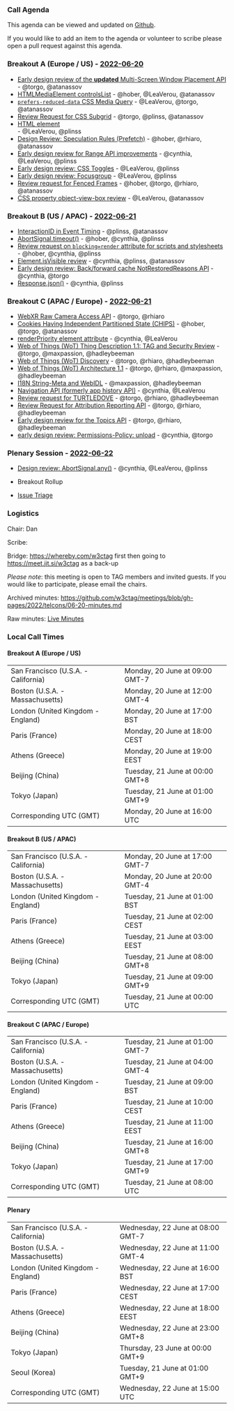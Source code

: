 ### Call Agenda

This agenda can be viewed and updated on [Github](https://github.com/w3ctag/meetings/blob/gh-pages/2022/telcons/06-20-agenda.md).

If you would like to add an item to the agenda or volunteer to scribe please open a pull request against this agenda.

### Breakout A (Europe / US) - [2022-06-20](https://www.timeanddate.com/worldclock/converter.html?iso=20220620T160000&p1=224&p2=43&p3=136&p4=195&p5=26&p6=33&p7=248&p8=235)

* [Early design review of the **updated** Multi-Screen Window Placement API](https://github.com/w3ctag/design-reviews/issues/602) - @torgo, @atanassov
* [HTMLMediaElement controlsList](https://github.com/w3ctag/design-reviews/issues/643) - @hober, @LeaVerou, @atanassov
* [`prefers-reduced-data` CSS Media Query](https://github.com/w3ctag/design-reviews/issues/705) - @LeaVerou, @torgo, @atanassov
* [Review Request for CSS Subgrid](https://github.com/w3ctag/design-reviews/issues/712) - @torgo, @plinss, @atanassov
* [<search> HTML element](https://github.com/w3ctag/design-reviews/issues/714) - @LeaVerou, @plinss
* [Design Review: Speculation Rules (Prefetch)](https://github.com/w3ctag/design-reviews/issues/721) - @hober, @rhiaro, @atanassov
* [Early design review for Range API improvements](https://github.com/w3ctag/design-reviews/issues/725) - @cynthia, @LeaVerou, @plinss
* [Early design review: CSS Toggles](https://github.com/w3ctag/design-reviews/issues/730) - @LeaVerou, @plinss
* [Early design review: Focusgroup](https://github.com/w3ctag/design-reviews/issues/732) - @LeaVerou, @plinss
* [Review request for Fenced Frames](https://github.com/w3ctag/design-reviews/issues/735) - @hober, @torgo, @rhiaro, @atanassov
* [CSS property object-view-box review](https://github.com/w3ctag/design-reviews/issues/740) - @LeaVerou, @atanassov

### Breakout B (US / APAC) - [2022-06-21](https://www.timeanddate.com/worldclock/converter.html?iso=20220621T000000&p1=224&p2=43&p3=136&p4=195&p5=26&p6=33&p7=248&p8=235)
* [InteractionID in Event Timing](https://github.com/w3ctag/design-reviews/issues/670) - @plinss, @atanassov
* [AbortSignal.timeout()](https://github.com/w3ctag/design-reviews/issues/711) - @hober, @cynthia, @plinss
* [Review request on `blocking=render` attribute for scripts and stylesheets](https://github.com/w3ctag/design-reviews/issues/727) - @hober, @cynthia, @plinss
* [Element.isVisible review](https://github.com/w3ctag/design-reviews/issues/734) - @cynthia, @plinss, @atanassov
* [Early design review: Back/forward cache NotRestoredReasons API](https://github.com/w3ctag/design-reviews/issues/739) - @cynthia, @torgo
* [Response.json()](https://github.com/w3ctag/design-reviews/issues/741) - @cynthia, @plinss

### Breakout C (APAC / Europe) - [2022-06-21](https://www.timeanddate.com/worldclock/converter.html?iso=20220621T080000&p1=224&p2=43&p3=136&p4=195&p5=26&p6=33&p7=248&p8=235)
* [WebXR Raw Camera Access API](https://github.com/w3ctag/design-reviews/issues/652) - @torgo, @rhiaro
* [Cookies Having Independent Partitioned State (CHIPS)](https://github.com/w3ctag/design-reviews/issues/654) - @hober, @torgo, @atanassov
* [renderPriority element attribute](https://github.com/w3ctag/design-reviews/issues/676) - @cynthia, @LeaVerou
* [Web of Things (WoT) Thing Description 1.1: TAG and Security Review](https://github.com/w3ctag/design-reviews/issues/715) - @torgo, @maxpassion, @hadleybeeman
* [Web of Things (WoT) Discovery](https://github.com/w3ctag/design-reviews/issues/733) - @torgo, @rhiaro, @hadleybeeman
* [Web of Things (WoT) Architecture 1.1](https://github.com/w3ctag/design-reviews/issues/736) - @torgo, @rhiaro, @maxpassion, @hadleybeeman
* [I18N String-Meta and WebIDL](https://github.com/w3ctag/design-reviews/issues/716) - @maxpassion, @hadleybeeman
* [Navigation API (formerly app history API)](https://github.com/w3ctag/design-reviews/issues/717) - @cynthia, @LeaVerou
* [Review request for TURTLEDOVE](https://github.com/w3ctag/design-reviews/issues/723) - @torgo, @rhiaro, @hadleybeeman
* [Review Request for Attribution Reporting API](https://github.com/w3ctag/design-reviews/issues/724) - @torgo, @rhiaro, @hadleybeeman
* [Early design review for the Topics API](https://github.com/w3ctag/design-reviews/issues/726) - @torgo, @rhiaro, @hadleybeeman
* [early design review: Permissions-Policy: unload](https://github.com/w3ctag/design-reviews/issues/738) - @cynthia, @torgo

### Plenary Session - [2022-06-22](https://www.timeanddate.com/worldclock/converter.html?iso=20220622T150000&p1=224&p2=43&p3=136&p4=195&p5=26&p6=33&p7=248&p8=235)


* [Design review: AbortSignal.any()](https://github.com/w3ctag/design-reviews/issues/737) - @cynthia, @LeaVerou, @plinss

* Breakout Rollup
* [Issue Triage](https://github.com/w3ctag/design-reviews/issues?q=is%3Aissue+is%3Aopen+label%3A%22Progress%3A+untriaged%22)

### Logistics

Chair: Dan

Scribe:

Bridge: https://whereby.com/w3ctag first then going to https://meet.jit.si/w3ctag as a back-up

*Please note*: this meeting is open to TAG members and invited guests. If you would like to participate, please email the chairs.

Archived minutes: https://github.com/w3ctag/meetings/blob/gh-pages/2022/telcons/06-20-minutes.md

Raw minutes: [Live Minutes](https://cryptpad.w3ctag.org/code/#/2/code/view/3Uyp4Ka7R-BozTfQ414TK7SWnGoPjbEbO9GQtIlEGgU/)


### Local Call Times

#### Breakout A (Europe / US)

<table>
<tr><td> San Francisco (U.S.A. - California) <td> Monday, 20 June at 09:00 GMT-7</td></tr>
<tr><td> Boston (U.S.A. - Massachusetts) <td> Monday, 20 June at 12:00 GMT-4</td></tr>
<tr><td> London (United Kingdom - England) <td> Monday, 20 June at 17:00 BST</td></tr>
<tr><td> Paris (France) <td> Monday, 20 June at 18:00 CEST</td></tr>
<tr><td> Athens (Greece) <td> Monday, 20 June at 19:00 EEST</td></tr>
<tr><td> Beijing (China) <td> Tuesday, 21 June at 00:00 GMT+8</td></tr>
<tr><td> Tokyo (Japan) <td> Tuesday, 21 June at 01:00 GMT+9</td></tr>
<tr><td> Corresponding UTC (GMT) <td> Monday, 20 June at 16:00 UTC</td></tr>
</table>

#### Breakout B (US / APAC)

<table>
<tr><td> San Francisco (U.S.A. - California) <td> Monday, 20 June at 17:00 GMT-7</td></tr>
<tr><td> Boston (U.S.A. - Massachusetts) <td> Monday, 20 June at 20:00 GMT-4</td></tr>
<tr><td> London (United Kingdom - England) <td> Tuesday, 21 June at 01:00 BST</td></tr>
<tr><td> Paris (France) <td> Tuesday, 21 June at 02:00 CEST</td></tr>
<tr><td> Athens (Greece) <td> Tuesday, 21 June at 03:00 EEST</td></tr>
<tr><td> Beijing (China) <td> Tuesday, 21 June at 08:00 GMT+8</td></tr>
<tr><td> Tokyo (Japan) <td> Tuesday, 21 June at 09:00 GMT+9</td></tr>
<tr><td> Corresponding UTC (GMT) <td> Tuesday, 21 June at 00:00 UTC</td></tr>
</table>

#### Breakout C (APAC / Europe)

<table>
<tr><td> San Francisco (U.S.A. - California) <td> Tuesday, 21 June at 01:00 GMT-7</td></tr>
<tr><td> Boston (U.S.A. - Massachusetts) <td> Tuesday, 21 June at 04:00 GMT-4</td></tr>
<tr><td> London (United Kingdom - England) <td> Tuesday, 21 June at 09:00 BST</td></tr>
<tr><td> Paris (France) <td> Tuesday, 21 June at 10:00 CEST</td></tr>
<tr><td> Athens (Greece) <td> Tuesday, 21 June at 11:00 EEST</td></tr>
<tr><td> Beijing (China) <td> Tuesday, 21 June at 16:00 GMT+8</td></tr>
<tr><td> Tokyo (Japan) <td> Tuesday, 21 June at 17:00 GMT+9</td></tr>
<tr><td> Corresponding UTC (GMT) <td> Tuesday, 21 June at 08:00 UTC</td></tr>
</table>

#### Plenary

<table>
<tr><td> San Francisco (U.S.A. - California) <td> Wednesday, 22 June at 08:00 GMT-7</td></tr>
<tr><td> Boston (U.S.A. - Massachusetts) <td> Wednesday, 22 June at 11:00 GMT-4</td></tr>
<tr><td> London (United Kingdom - England) <td> Wednesday, 22 June at 16:00 BST</td></tr>
<tr><td> Paris (France) <td> Wednesday, 22 June at 17:00 CEST</td></tr>
<tr><td> Athens (Greece) <td> Wednesday, 22 June at 18:00 EEST</td></tr>
<tr><td> Beijing (China) <td> Wednesday, 22 June at 23:00 GMT+8</td></tr>
<tr><td> Tokyo (Japan) <td> Thursday, 23 June at 00:00 GMT+9</td></tr>
<tr><td> Seoul (Korea) <td> Tuesday, 21 June at 01:00 GMT+9</td></tr>
<tr><td> Corresponding UTC (GMT) <td> Wednesday, 22 June at 15:00 UTC</td></tr>
</table>
